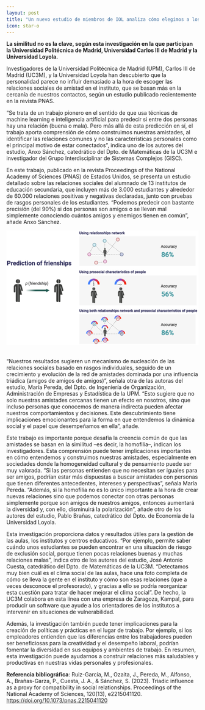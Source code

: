 ```yaml
---
layout: post
title: "Un nuevo estudio de miembros de IOL analiza cómo elegimos a los amigos en el instituto"
icon: star-o
---
```


**La similitud no es la clave, según esta investigación en la que participan la Universidad Politécnica de Madrid, Universidad Carlos III de Madrid y la Universidad Loyola.**

Investigadores de la Universidad Politécnica de Madrid (UPM), Carlos III de Madrid (UC3M), y la Universidad Loyola han descubierto que la personalidad parece no influir demasiado a la hora de escoger las relaciones sociales de amistad en el instituto, que se basan más en la cercanía de nuestros contactos, según un estudio publicado recientemente en la revista PNAS.

“Se trata de un trabajo pionero en el sentido de que usa técnicas de machine learning e inteligencia artificial para predecir si entre dos personas hay una relación (buena o mala). Pero más allá de esta predicción en sí, el trabajo aporta comprensión de cómo construimos nuestras amistades, al identificar las relaciones comunes y no las características personales como el principal motivo de estar conectados”, indica uno de los autores del estudio, Anxo Sánchez, catedrático del Dpto. de Matemáticas de la UC3M e investigador del Grupo Interdisciplinar de Sistemas Complejos (GISC).

En este trabajo, publicado en la revista Proceedings of the National Academy of Sciences (PNAS) de Estados Unidos, se presenta un estudio detallado sobre las relaciones sociales del alumnado de 13 institutos de educación secundaria, que incluyen más de 3.000 estudiantes y alrededor de 60.000 relaciones positivas y negativas declaradas, junto con pruebas de rasgos personales de los estudiantes. “Podemos predecir con bastante precisión (del 90%) si dos personas son amigos o se llevan mal simplemente conociendo cuántos amigos y enemigos tienen en común”, añade Anxo Sánchez.

<p align="justify">
<center> <img src="/img/projects_imgs/figure_maria.png" width="800"/> </center>

<br>
<p align="justify">

“Nuestros resultados sugieren un mecanismo de nucleación de las relaciones sociales basado en rasgos individuales, seguido de un crecimiento y evolución de la red de amistades dominada por una influencia triádica (amigos de amigos de amigos)”, señala otra de las autoras del estudio, María Pereda, del Dpto. de Ingeniería de Organización, Administración de Empresas y Estadística de la UPM. “Esto sugiere que no solo nuestras amistades cercanas tienen un efecto en nosotros, sino que incluso personas que conocemos de manera indirecta pueden afectar nuestros comportamientos y decisiones. Este descubrimiento tiene implicaciones emocionantes para la forma en que entendemos la dinámica social y el papel que desempeñamos en ella”, añade.

Este trabajo es importante porque desafía la creencia común de que las amistades se basan en la similitud –es decir, la homofilia–, indican los investigadores. Esta comprensión puede tener implicaciones importantes en cómo entendemos y construimos nuestras amistades, especialmente en sociedades donde la homogeneidad cultural y de pensamiento puede ser muy valorada. “Si las personas entienden que no necesitan ser iguales para ser amigos, podrían estar más dispuestas a buscar amistades con personas que tienen diferentes antecedentes, intereses y perspectivas”, señala María Pereda. “Además, si la homofilia no es lo único importante a la hora de crear nuevas relaciones sino que podemos conectar con otras personas simplemente porque son amigos de nuestros amigos, entonces aumentará la diversidad y, con ello, disminuirá la polarización”, añade otro de los autores del estudio, Pablo Brañas, catedrático del Dpto. de Economía de la Universidad Loyola.

Esta investigación proporciona datos y resultados útiles para la gestión de las aulas, los institutos  y centros educativos. “Por ejemplo, permite saber cuándo unos estudiantes se pueden encontrar en una situación de riesgo de exclusión social, porque tienen pocas relaciones buenas y muchas relaciones malas”, indica otro de los autores del estudio, José Antonio Cuesta, catedrático del Dpto. de Matemáticas de la UC3M. “Detectamos muy bien cuál es el clima social de las aulas, hace una foto completa de cómo se lleva la gente en el instituto y cómo son esas relaciones (que a veces desconoce el profesorado), y gracias a ello se podría reorganizar esta cuestión para tratar de hacer mejorar el clima social”. De hecho, la UC3M colabora en esta línea con una empresa de Zaragoza, Kampal, para producir un software que ayude a los orientadores de los institutos a intervenir en situaciones de vulnerabilidad.

Además, la investigación también puede tener implicaciones para la creación de políticas y prácticas en el lugar de trabajo. Por ejemplo, si los empleadores entienden que las diferencias entre los trabajadores pueden ser beneficiosas para la creatividad y el desempeño laboral, podrían fomentar la diversidad en sus equipos y ambientes de trabajo. En resumen, esta investigación puede ayudarnos a construir relaciones más saludables y productivas en nuestras vidas personales y profesionales.

**Referencia bibliográfica**: Ruiz-García, M., Ozaita, J., Pereda, M., Alfonso, A., Brañas-Garza, P., Cuesta, J. A., & Sánchez, S. (2023). Triadic influence as a proxy for compatibility in social relationships. Proceedings of the National Academy of Sciences, 120(13), e2215041120. https://doi.org/10.1073/pnas.2215041120